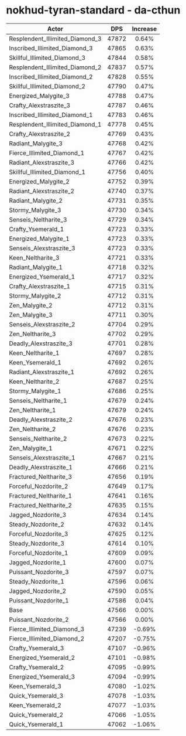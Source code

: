 # nokhud-tyran-standard - da-cthun
| Actor | DPS | Increase |
|---|:---:|:---:|
|Resplendent_Illimited_Diamond_3|47872|0.64%|
|Inscribed_Illimited_Diamond_3|47865|0.63%|
|Skillful_Illimited_Diamond_3|47844|0.58%|
|Resplendent_Illimited_Diamond_2|47837|0.57%|
|Inscribed_Illimited_Diamond_2|47828|0.55%|
|Skillful_Illimited_Diamond_2|47790|0.47%|
|Energized_Malygite_3|47788|0.47%|
|Crafty_Alexstraszite_3|47787|0.46%|
|Inscribed_Illimited_Diamond_1|47783|0.46%|
|Resplendent_Illimited_Diamond_1|47778|0.45%|
|Crafty_Alexstraszite_2|47769|0.43%|
|Radiant_Malygite_3|47768|0.42%|
|Fierce_Illimited_Diamond_1|47767|0.42%|
|Radiant_Alexstraszite_3|47766|0.42%|
|Skillful_Illimited_Diamond_1|47756|0.40%|
|Energized_Malygite_2|47752|0.39%|
|Radiant_Alexstraszite_2|47740|0.37%|
|Radiant_Malygite_2|47731|0.35%|
|Stormy_Malygite_3|47730|0.34%|
|Senseis_Neltharite_3|47729|0.34%|
|Crafty_Ysemerald_1|47723|0.33%|
|Energized_Malygite_1|47723|0.33%|
|Senseis_Alexstraszite_3|47723|0.33%|
|Keen_Neltharite_3|47721|0.33%|
|Radiant_Malygite_1|47718|0.32%|
|Energized_Ysemerald_1|47717|0.32%|
|Crafty_Alexstraszite_1|47715|0.31%|
|Stormy_Malygite_2|47712|0.31%|
|Zen_Malygite_2|47712|0.31%|
|Zen_Malygite_3|47711|0.30%|
|Senseis_Alexstraszite_2|47704|0.29%|
|Zen_Neltharite_3|47702|0.29%|
|Deadly_Alexstraszite_3|47701|0.28%|
|Keen_Neltharite_1|47697|0.28%|
|Keen_Ysemerald_1|47692|0.26%|
|Radiant_Alexstraszite_1|47692|0.26%|
|Keen_Neltharite_2|47687|0.25%|
|Stormy_Malygite_1|47686|0.25%|
|Senseis_Neltharite_1|47679|0.24%|
|Zen_Neltharite_1|47679|0.24%|
|Deadly_Alexstraszite_2|47676|0.23%|
|Zen_Neltharite_2|47676|0.23%|
|Senseis_Neltharite_2|47673|0.22%|
|Zen_Malygite_1|47671|0.22%|
|Senseis_Alexstraszite_1|47667|0.21%|
|Deadly_Alexstraszite_1|47666|0.21%|
|Fractured_Neltharite_3|47656|0.19%|
|Forceful_Nozdorite_2|47649|0.17%|
|Fractured_Neltharite_1|47641|0.16%|
|Fractured_Neltharite_2|47635|0.15%|
|Jagged_Nozdorite_3|47634|0.14%|
|Steady_Nozdorite_2|47632|0.14%|
|Forceful_Nozdorite_3|47625|0.12%|
|Steady_Nozdorite_3|47614|0.10%|
|Forceful_Nozdorite_1|47609|0.09%|
|Jagged_Nozdorite_1|47600|0.07%|
|Puissant_Nozdorite_3|47597|0.07%|
|Steady_Nozdorite_1|47596|0.06%|
|Jagged_Nozdorite_2|47590|0.05%|
|Puissant_Nozdorite_1|47586|0.04%|
|Base|47566|0.00%|
|Puissant_Nozdorite_2|47566|0.00%|
|Fierce_Illimited_Diamond_3|47239|-0.69%|
|Fierce_Illimited_Diamond_2|47207|-0.75%|
|Crafty_Ysemerald_3|47107|-0.96%|
|Energized_Ysemerald_2|47101|-0.98%|
|Crafty_Ysemerald_2|47095|-0.99%|
|Energized_Ysemerald_3|47094|-0.99%|
|Keen_Ysemerald_3|47080|-1.02%|
|Quick_Ysemerald_3|47078|-1.03%|
|Keen_Ysemerald_2|47077|-1.03%|
|Quick_Ysemerald_2|47066|-1.05%|
|Quick_Ysemerald_1|47062|-1.06%|
